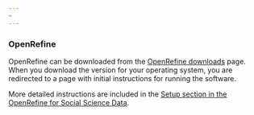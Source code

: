 ```yaml
---
~
---
```


### OpenRefine

OpenRefine can be downloaded from the [OpenRefine downloads]() page.
When you download the version for your operating system, you are redirected to
a page with initial instructions for running the software.

More detailed instructions are included in the [Setup section in the OpenRefine
for Social Science Data](https://datacarpentry.org/openrefine-socialsci/#software).


